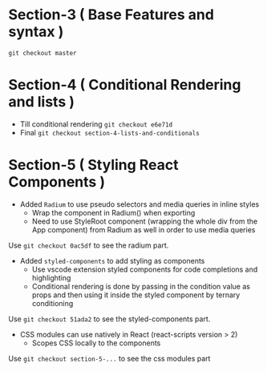 # Section-3 ( Base Features and syntax )

`git checkout master`

# Section-4 ( Conditional Rendering and lists )

- Till conditional rendering
  `git checkout e6e71d`
- Final
  `git checkout section-4-lists-and-conditionals`

# Section-5 ( Styling React Components )

- Added `Radium` to use pseudo selectors and media queries in inline styles
  - Wrap the component in Radium() when exporting
  - Need to use StyleRoot component (wrapping the whole div from the App component) from Radium as well in order to use media queries

Use `git checkout 0ac5df` to see the radium part.

- Added `styled-components` to add styling as components
  - Use vscode extension styled components for code completions and highlighting
  - Conditional rendering is done by passing in the condition value as props and then using it inside the styled component by ternary conditioning

Use `git checkout 51ada2` to see the styled-components part.

- CSS modules can use natively in React (react-scripts version > 2)
  - Scopes CSS locally to the components

Use `git checkout section-5-...` to see the css modules part
